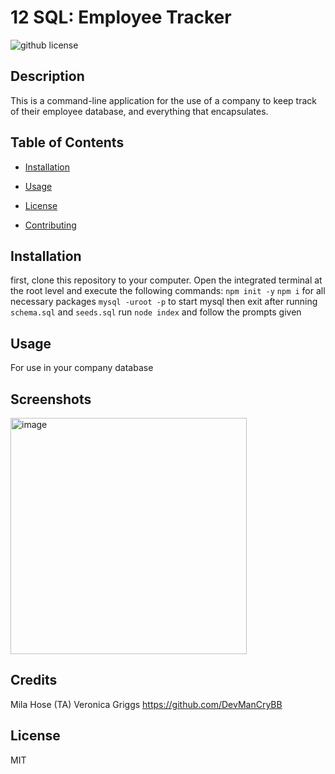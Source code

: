 # 12 SQL: Employee Tracker
  ![github license](https://img.shields.io/badge/license-MIT-black.svg)

## Description
This is a command-line application for the use of a company to keep track of their employee database, and everything that encapsulates. 
      
      
## Table of Contents 

* [Installation](#installation)


* [Usage](#usage)

 
* [License](#license)


* [Contributing](#credits)

## Installation
first, clone this repository to your computer. Open the integrated terminal at the root level and execute the following commands:
`npm init -y`
`npm i` for all necessary packages
`mysql -uroot -p` to start mysql then exit after running `schema.sql` and `seeds.sql`
run `node index` and follow the prompts given


## Usage
For use in your company database

## Screenshots
<img width="378" alt="image" src="https://user-images.githubusercontent.com/127552050/235837440-6bc3a666-5337-40e6-9948-c689aef3d26b.png">


## Credits
Mila Hose (TA)
Veronica Griggs https://github.com/DevManCryBB


## License
MIT

